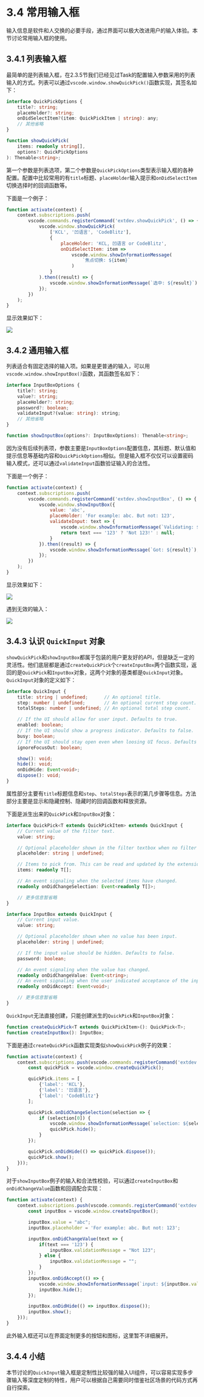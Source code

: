 # 3.4 常用输入框

输入信息是软件和人交换的必要手段，通过界面可以极大改进用户的输入体验。本节讨论常用输入框的使用。

## 3.4.1 列表输入框

最简单的是列表输入框，在2.3.5节我们已经见过Task的配置输入参数采用的列表输入的方式。列表可以通过`vscode.window.showQuickPick()`函数实现，其签名如下：

```ts
interface QuickPickOptions {
    title?: string;
    placeHolder?: string;
    onDidSelectItem?(item: QuickPickItem | string): any;
    // 其他省略
}

function showQuickPick(
    items: readonly string[],
    options?: QuickPickOptions
): Thenable<string>;
```

第一个参数是列表选项，第二个参数是`QuickPickOptions`类型表示输入框的各种配置。配置中比较常用的有`title`标题、`placeHolder`输入提示和`onDidSelectItem`切换选择时的回调函数等。

下面是一个例子：

```js
function activate(context) {
    context.subscriptions.push(
        vscode.commands.registerCommand('extdev.showQuickPick', () => {
            vscode.window.showQuickPick(
                ['KCL', '凹语言', 'CodeBlitz'],
                {
                    placeHolder: 'KCL, 凹语言 or CodeBlitz',
                    onDidSelectItem: item =>
                        vscode.window.showInformationMessage(
                            `焦点切换: ${item}`
                        )
                }
            ).then((result) => {
                vscode.window.showInformationMessage(`选中: ${result}`);
            });
        })
    );
}
```

显示效果如下：

![](../images/ch3.4-01.png)

## 3.4.2 通用输入框

列表适合有固定选择的输入项。如果是更普通的输入，可以用`vscode.window.showInputBox()`函数，其函数签名如下：

```ts 
interface InputBoxOptions {
    title?: string;
    value?: string;
    placeHolder?: string;
    password?: boolean;
    validateInput?(value: string): string;
    // 其他省略
}

function showInputBox(options?: InputBoxOptions): Thenable<string>;
```

因为没有后续列表项，参数主要是`InputBoxOptions`配置信息，其标题、默认值和提示信息等基础内容和`QuickPickOptions`相似。但是输入框不仅仅可以设置密码输入模式，还可以通过`validateInput`函数验证输入的合法性。

下面是一个例子：

```js
function activate(context) {
    context.subscriptions.push(
        vscode.commands.registerCommand('extdev.showInputBox', () => {
            vscode.window.showInputBox({
                value: 'abc',
                placeHolder: 'For example: abc. But not: 123',
                validateInput: text => {
                    vscode.window.showInformationMessage(`Validating: ${text}`);
                    return text === '123' ? 'Not 123!' : null;
                }
            }).then((result) => {
                vscode.window.showInformationMessage(`Got: ${result}`);
            });
        })
    );
}
```

显示效果如下：


![](../images/ch3.4-02.png)

遇到无效的输入：

![](../images/ch3.4-03.png)

## 3.4.3 认识 `QuickInput` 对象

`showQuickPick`和`showInputBox`都属于包装的用户更友好的API，但是缺乏一定的灵活性。他们底层都是通过`createQuickPick`个`createInputBox`两个函数实现，返回的是`QuickPick`和`InputBox`对象，这两个对象的基类都是`QuickInput`对象。`QuickInput`对象的定义如下：

```ts
interface QuickInput {
    title: string | undefined;      // An optional title.
    step: number | undefined;       // An optional current step count.
    totalSteps: number | undefined; // An optional total step count.

    // If the UI should allow for user input. Defaults to true.
    enabled: boolean;
    // If the UI should show a progress indicator. Defaults to false.
    busy: boolean;
    // If the UI should stay open even when loosing UI focus. Defaults to false.
    ignoreFocusOut: boolean;

    show(): void;
    hide(): void;
    onDidHide: Event<void>;
    dispose(): void;
}
```

属性部分主要有`title`标题信息和`step`、`totalSteps`表示的第几步骤等信息。方法部分主要是显示和隐藏控制、隐藏时的回调函数和释放资源。

下面是派生出来的`QuickPick`和`InputBox`对象：

```ts
interface QuickPick<T extends QuickPickItem> extends QuickInput {
    // Current value of the filter text.
    value: string;

    // Optional placeholder shown in the filter textbox when no filter has been entered.
    placeholder: string | undefined;

    // Items to pick from. This can be read and updated by the extension.
    items: readonly T[];

    // An event signaling when the selected items have changed.
    readonly onDidChangeSelection: Event<readonly T[]>;

    // 更多信息暂省略
}

interface InputBox extends QuickInput {
    // Current input value.
    value: string;

    // Optional placeholder shown when no value has been input.
    placeholder: string | undefined;

    // If the input value should be hidden. Defaults to false.
    password: boolean;

    // An event signaling when the value has changed.
    readonly onDidChangeValue: Event<string>;
    // An event signaling when the user indicated acceptance of the input value.
    readonly onDidAccept: Event<void>;

    // 更多信息暂省略
}
```

`QuickInput`无法直接创建，只能创建派生的`QuickPick`和`InputBox`对象：

```ts 
function createQuickPick<T extends QuickPickItem>(): QuickPick<T>;
function createInputBox(): InputBox;
```

下面是通过`createQuickPick`函数实现类似`showQuickPick`例子的效果：

```js
function activate(context) {
    context.subscriptions.push(vscode.commands.registerCommand('extdev.createQuickPick', () => {
        const quickPick = vscode.window.createQuickPick();

        quickPick.items = [
            {'label': 'KCL'},
            {'label': '凹语言'},
            {'label': 'CodeBlitz'}
        ];

        quickPick.onDidChangeSelection(selection => {
            if (selection[0]) {
                vscode.window.showInformationMessage(`selection: ${selection[0].label}`);
                quickPick.hide();
            }
        });

        quickPick.onDidHide(() => quickPick.dispose());
        quickPick.show();
    }));
}
```

对于`showInputBox`例子的输入和合法性校验，可以通过`createInputBox`和`onDidChangeValue`函数和回调配合实现：

```js
function activate(context) {
    context.subscriptions.push(vscode.commands.registerCommand('extdev.createInputBox', () => {
        const inputBox = vscode.window.createInputBox();

        inputBox.value = "abc";
        inputBox.placeholder = 'For example: abc. But not: 123';

        inputBox.onDidChangeValue(text => {
            if(text === '123') {
                inputBox.validationMessage = "Not 123";
            } else {
                inputBox.validationMessage = "";
            }
        });
        inputBox.onDidAccept(() => {
            vscode.window.showInformationMessage(`input: ${inputBox.value}`);
            inputBox.hide();
        });

        inputBox.onDidHide(() => inputBox.dispose());
        inputBox.show();
    }));
}
```

此外输入框还可以在界面定制更多的按钮和图标，这里暂不详细展开。

## 3.4.4 小结

本节讨论的`QuickInput`输入框是定制性比较强的输入UI组件，可以容易实现多步骤输入等深度定制的特性，用户可以根据自己需要同时借鉴社区场景的代码方式再自行探索。
